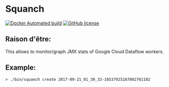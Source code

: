 Squanch
=======

[![Docker Automated build](https://img.shields.io/docker/automated/jrottenberg/ffmpeg.svg)](https://hub.docker.com/r/ravwojdyla/squanch/)
[![GitHub license](https://img.shields.io/github/license/ravwojdyla/squanch.svg)](./LICENSE)

## Raison d'être:

This allows to monitor/graph JMX stats of Google Cloud Dataflow workers.

## Example:

```
> ./bin/squanch create 2017-09-21_01_30_33-10537925187002761102
```
